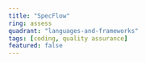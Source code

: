 ```yaml
---
title: "SpecFlow"
ring: assess
quadrant: "languages-and-frameworks"
tags: [coding, quality assurance]
featured: false
---
```


